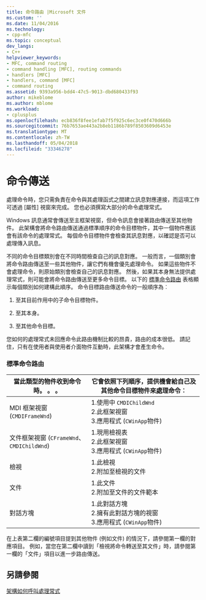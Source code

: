 ```yaml
---
title: 命令路由 |Microsoft 文件
ms.custom: ''
ms.date: 11/04/2016
ms.technology:
- cpp-mfc
ms.topic: conceptual
dev_langs:
- C++
helpviewer_keywords:
- MFC, command routing
- command handling [MFC], routing commands
- handlers [MFC]
- handlers, command [MFC]
- command routing
ms.assetid: 9393a956-bdd4-47c5-9013-dbd680433f93
author: mikeblome
ms.author: mblome
ms.workload:
- cplusplus
ms.openlocfilehash: ecb836f8fee1efab7f5f925c6ec3ce0f470d666b
ms.sourcegitcommit: 76b7653ae443a2b8eb1186b789f8503609d6453e
ms.translationtype: MT
ms.contentlocale: zh-TW
ms.lasthandoff: 05/04/2018
ms.locfileid: "33346278"
---
```

# <a name="command-routing"></a>命令傳送
處理命令時，您只需負責在命令與其處理函式之間建立訊息對應連接，而這項工作可透過 [屬性] 視窗來完成。 您也必須撰寫大部分的命令處理常式。  
  
 Windows 訊息通常會傳送至主框架視窗，但命令訊息會接著路由傳送至其他物件。 此架構會將命令路由傳送通過標準順序的命令目標物件，其中一個物件應該會有該命令的處理常式。 每個命令目標物件會檢查其訊息對應，以確認是否可以處理傳入訊息。  
  
 不同的命令目標類別會在不同時間檢查自己的訊息對應。 一般而言，一個類別會將命令路由傳送至一些其他物件，讓它們有機會優先處理命令。 如果這些物件不會處理命令，則原始類別會檢查自己的訊息對應。 然後，如果其本身無法提供處理常式，則可能會將命令路由傳送至更多命令目標。 以下的 [標準命令路由](#_core_standard_command_route) 表格顯示每個類別如何建構此順序。 命令目標路由傳送命令的一般順序為︰  
  
1.  至其目前作用中的子命令目標物件。  
  
2.  至其本身。  
  
3.  至其他命令目標。  
  
 您如何的處理常式未回應命令此路由機制比較的昂貴，路由的成本很低。 請記住，只有在使用者與使用者介面物件互動時，此架構才會產生命令。  
  
### <a name="_core_standard_command_route"></a> 標準命令路由  
  
|當此類型的物件收到命令時。 。 。|它會依照下列順序，提供機會給自己及其他命令目標物件來處理命令︰|  
|----------------------------------------------------------|-----------------------------------------------------------------------------------------------------|  
|MDI 框架視窗 (`CMDIFrameWnd`)|1.使用中 `CMDIChildWnd`<br />2.此框架視窗<br />3.應用程式 (`CWinApp`物件)|  
|文件框架視窗 (`CFrameWnd`、 `CMDIChildWnd`)|1.現用檢視表<br />2.此框架視窗<br />3.應用程式 (`CWinApp`物件)|  
|檢視|1.此檢視<br />2.附加至檢視的文件|  
|文件|1.此文件<br />2.附加至文件的文件範本|  
|對話方塊|1.此對話方塊<br />2.擁有此對話方塊的視窗<br />3.應用程式 (`CWinApp`物件)|  
  
 在上表第二欄的編號項目提到其他物件 (例如文件) 的情況下，請參閱第一欄的對應項目。 例如，當您在第二欄中讀到「檢視將命令轉送至其文件」時，請參閱第一欄的「文件」項目以進一步路由傳送。  
  
## <a name="see-also"></a>另請參閱  
 [架構如何呼叫處理常式](../mfc/how-the-framework-calls-a-handler.md)

